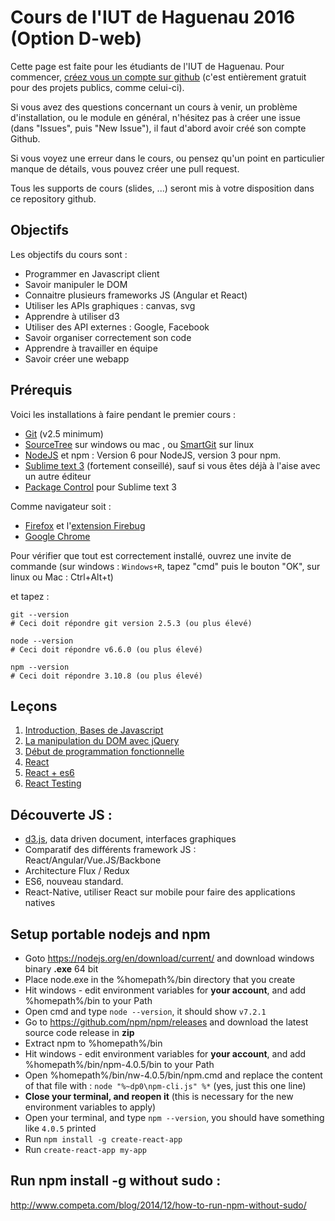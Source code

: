Cours de l'IUT de Haguenau 2016 (Option D-web)
==============================================

Cette page est faite pour les étudiants de l'IUT de Haguenau. Pour commencer, [créez vous un compte sur github](https://github.com/join) (c'est entièrement gratuit pour des projets publics, comme celui-ci).

Si vous avez des questions concernant un cours à venir, un problème d'installation, ou le module en général, n'hésitez pas à créer une issue (dans "Issues", puis "New Issue"), il faut d'abord avoir créé son compte Github.

Si vous voyez une erreur dans le cours, ou pensez qu'un point en particulier manque de détails, vous pouvez créer une pull request.

Tous les supports de cours (slides, ...) seront mis à votre disposition dans ce repository github.

Objectifs
---------

Les objectifs du cours sont :

-	Programmer en Javascript client
-	Savoir manipuler le DOM
-	Connaitre plusieurs frameworks JS (Angular et React)
-	Utiliser les APIs graphiques : canvas, svg
-	Apprendre à utiliser d3
-	Utiliser des API externes : Google, Facebook
-	Savoir organiser correctement son code
-	Apprendre à travailler en équipe
-	Savoir créer une webapp

Prérequis
---------

Voici les installations à faire pendant le premier cours :

-	[Git](http://git-scm.com/download/win) (v2.5 minimum)
-	[SourceTree](https://www.sourcetreeapp.com/) sur windows ou mac , ou [SmartGit](http://www.syntevo.com/smartgit/) sur linux
-	[NodeJS](https://nodejs.org/en/download/) et npm : Version 6 pour NodeJS, version 3 pour npm.
-	[Sublime text 3](http://www.sublimetext.com/3) (fortement conseillé), sauf si vous êtes déjà à l'aise avec un autre éditeur
-	[Package Control](https://packagecontrol.io/installation) pour Sublime text 3

Comme navigateur soit :

-	[Firefox](https://www.mozilla.org/fr/firefox/new/) et l'[extension Firebug](https://getfirebug.com/downloads/)
-	[Google Chrome](https://www.google.com/chrome/browser/desktop/index.html)

Pour vérifier que tout est correctement installé, ouvrez une invite de commande (sur windows : `Windows+R`, tapez "cmd" puis le bouton "OK", sur linux ou Mac : Ctrl+Alt+t)

et tapez :

```
git --version
# Ceci doit répondre git version 2.5.3 (ou plus élevé)

node --version
# Ceci doit répondre v6.6.0 (ou plus élevé)

npm --version
# Ceci doit répondre 3.10.8 (ou plus élevé)
```

Leçons
------

1.	[Introduction, Bases de Javascript](lessons/01-bases-js.md)
2.	[La manipulation du DOM avec jQuery](lessons/02-bases-dom-jquery.md)
3.	[Début de programmation fonctionnelle](lessons/03-programmation-fonctionnelle.md)
4.	[React](lessons/04-react.md)
5.	[React + es6](lessons/05-es6-react.md)
6.	[React Testing](lessons/06-react-test.md)

Découverte JS :
---------------

-	[d3.js](http://d3js.org/), data driven document, interfaces graphiques
-	Comparatif des différents framework JS : React/Angular/Vue.JS/Backbone
-	Architecture Flux / Redux
-	ES6, nouveau standard.
-	React-Native, utiliser React sur mobile pour faire des applications natives

Setup portable nodejs and npm
-----------------------------

-	Goto https://nodejs.org/en/download/current/ and download windows binary **.exe** 64 bit
-	Place node.exe in the %homepath%/bin directory that you create
-	Hit windows - edit environment variables for **your account**, and add %homepath%/bin to your Path
-	Open cmd and type `node --version`, it should show `v7.2.1`
-	Go to https://github.com/npm/npm/releases and download the latest source code release in **zip**
-	Extract npm to %homepath%/bin
-	Hit windows - edit environment variables for **your account**, and add %homepath%/bin/npm-4.0.5/bin to your Path
-	Open %homepath%/bin/nw-4.0.5/bin/npm.cmd and replace the content of that file with : `node "%~dp0\npm-cli.js" %*` (yes, just this one line)
-	**Close your terminal, and reopen it** (this is necessary for the new environment variables to apply)
-	Open your terminal, and type `npm --version`, you should have something like `4.0.5` printed
-	Run `npm install -g create-react-app`
-	Run `create-react-app my-app`

Run npm install -g without sudo :
---------------------------------

http://www.competa.com/blog/2014/12/how-to-run-npm-without-sudo/
